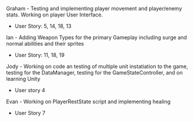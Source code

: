 
Graham - Testing and implementing player movement and player/enemy stats. Working on player User Interface.
  - User Story: 5, 14, 18, 13

Ian - Adding Weapon Types for the primary Gameplay including surge and normal abilities and their sprites
  - User Story: 11, 18, 19

Jody - Working on code an testing of multiple unit instatiation to the game, testing for the DataManager, testing for the GameStateController, and on learning Unity
  - User story 4

Evan - Working on PlayerRestState script and implementing healing
  - User Story 7

